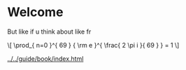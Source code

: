 # Welcome
But like if u think about like fr

\\[ \prod_{ n=0 }^{ 69 } { \rm e }^{ \frac{ 2 \pi i }{ 69 } } = 1 \\]

[../../guide/book/index.html](test)

